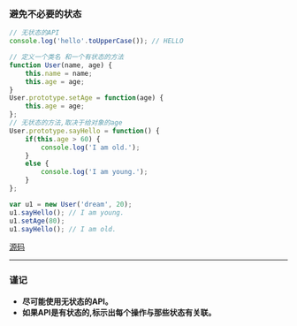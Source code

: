 ### 避免不必要的状态

```javascript
// 无状态的API
console.log('hello'.toUpperCase()); // HELLO

// 定义一个类名 和一个有状态的方法
function User(name, age) {
    this.name = name;
    this.age = age;
}
User.prototype.setAge = function(age) {
    this.age = age;
};
// 无状态的方法,取决于给对象的age
User.prototype.sayHello = function() {
    if(this.age > 60) {
        console.log('I am old.');
    }
    else {
        console.log('I am young.');
    }
};

var u1 = new User('dream', 20);
u1.sayHello(); // I am young.
u1.setAge(80);
u1.sayHello(); // I am old.
```
[源码](item56/demo.js)

------

### 谨记
+ **尽可能使用无状态的API。**
+ **如果API是有状态的,标示出每个操作与那些状态有关联。**